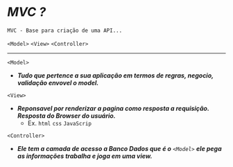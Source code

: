 
# ***MVC ?*** 
  
 `MVC - Base para criação de uma API...`
  
  `<Model>` `<View>` `<Controller>`
  
 ---
 
 `<Model>`

- ***Tudo que pertence a sua aplicação em termos de regras, negocio, validação envovel o model.***



`<View>`

- ***Reponsavel por renderizar a pagina como resposta a requisição. Resposta do Browser do usuário.***
    - Ex. `html` `css` `JavaScrip`



`<Controller>`

- ***Ele tem a camada de acesso a Banco Dados que é o** `<Model>` **ele pega as informações trabalha e joga em uma view.***
